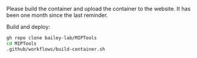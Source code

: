 Please build the container and upload the container to the website. It has been one month since the last reminder.

Build and deploy:

```bash
gh repo clone bailey-lab/MIPTools
cd MIPTools
.github/workflows/build-container.sh
```
